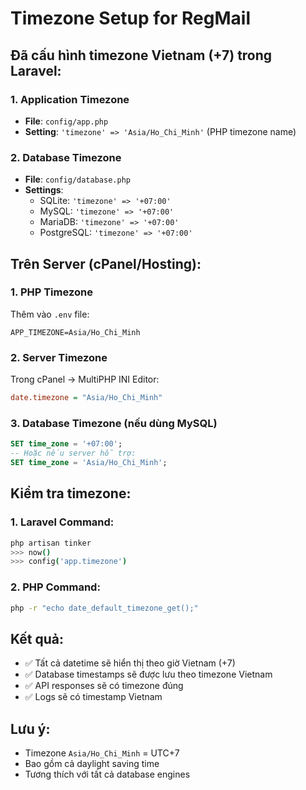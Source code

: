# Timezone Setup for RegMail

## Đã cấu hình timezone Vietnam (+7) trong Laravel:

### 1. Application Timezone
- **File**: `config/app.php`
- **Setting**: `'timezone' => 'Asia/Ho_Chi_Minh'` (PHP timezone name)

### 2. Database Timezone
- **File**: `config/database.php`
- **Settings**: 
  - SQLite: `'timezone' => '+07:00'`
  - MySQL: `'timezone' => '+07:00'`
  - MariaDB: `'timezone' => '+07:00'`
  - PostgreSQL: `'timezone' => '+07:00'`

## Trên Server (cPanel/Hosting):

### 1. PHP Timezone
Thêm vào `.env` file:
```env
APP_TIMEZONE=Asia/Ho_Chi_Minh
```

### 2. Server Timezone
Trong cPanel → MultiPHP INI Editor:
```ini
date.timezone = "Asia/Ho_Chi_Minh"
```

### 3. Database Timezone (nếu dùng MySQL)
```sql
SET time_zone = '+07:00';
-- Hoặc nếu server hỗ trợ:
SET time_zone = 'Asia/Ho_Chi_Minh';
```

## Kiểm tra timezone:

### 1. Laravel Command:
```bash
php artisan tinker
>>> now()
>>> config('app.timezone')
```

### 2. PHP Command:
```bash
php -r "echo date_default_timezone_get();"
```

## Kết quả:
- ✅ Tất cả datetime sẽ hiển thị theo giờ Vietnam (+7)
- ✅ Database timestamps sẽ được lưu theo timezone Vietnam
- ✅ API responses sẽ có timezone đúng
- ✅ Logs sẽ có timestamp Vietnam

## Lưu ý:
- Timezone `Asia/Ho_Chi_Minh` = UTC+7
- Bao gồm cả daylight saving time
- Tương thích với tất cả database engines
